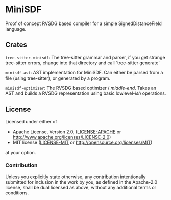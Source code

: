 # MiniSDF

Proof of concept RVSDG based compiler for a simple SignedDistanceField language.

## Crates
`tree-sitter-minisdf`: The tree-sitter grammar and parser, if you get strange tree-sitter errors, change into that directory and call ´tree-sitter generate´

`minisdf-ast`: AST implementation for MiniSDF. Can either be parsed from a file (using tree-sitter), or generated by a program.

`minisdf-optimizer`: The RVSDG based optimizer / _middle-end_. Takes an AST and builds a RVSDG representation using basic lowlevel-_ish_ operations. 


## License

Licensed under either of

- Apache License, Version 2.0, ([LICENSE-APACHE](LICENSE-APACHE) or <http://www.apache.org/licenses/LICENSE-2.0>)
- MIT license ([LICENSE-MIT](LICENSE-MIT) or <http://opensource.org/licenses/MIT>)

at your option.

### Contribution

Unless you explicitly state otherwise, any contribution intentionally submitted for inclusion in the work by you, as defined in the Apache-2.0 license, shall be dual licensed as above, without any additional terms or conditions.
